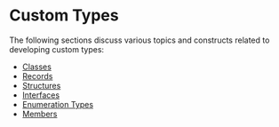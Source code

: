 # Custom Types

The following sections discuss various topics and constructs related to
developing custom types:

- [Classes](classes.md)
- [Records](records.md)
- [Structures](structs.md)
- [Interfaces](interfaces.md)
- [Enumeration Types](enums.md)
- [Members](members.md)
